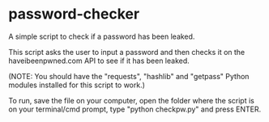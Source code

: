 # password-checker
A simple script to check if a password has been leaked.

This script asks the user to input a password and then checks it on the haveibeenpwned.com API to see if it has been leaked.

(NOTE: You should have the "requests", "hashlib" and "getpass" Python modules installed for this script to work.)

To run, save the file on your computer, open the folder where the script is on your terminal/cmd prompt, type "python checkpw.py" and press ENTER.